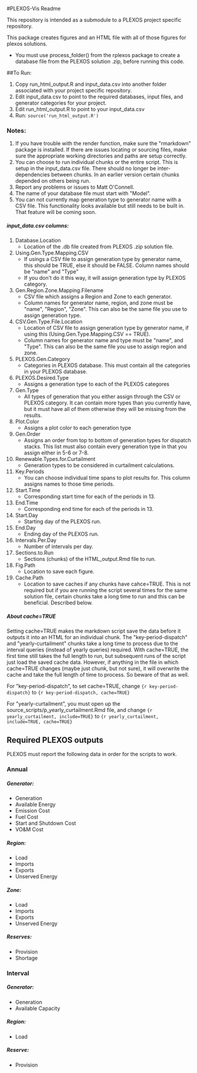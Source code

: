 #PLEXOS-Vis Readme

This repository is intended as a submodule to a PLEXOS project specific repository. 

This package creates figures and an HTML file with all of those figures for plexos solutions.
* You must use process_folder() from the rplexos package to create a database file from the PLEXOS solution .zip, before running this code.

##To Run:
1. Copy run_html_output.R and input_data.csv into another folder associated with your project specific repository.
2. Edit input_data.csv to point to the required databases, input files, and generator categories for your project.
3. Edit run_html_output.R to point to your input_data.csv
4. Run: ```source('run_html_output.R')```

### Notes:
1. If you have trouble with the render function, make sure the "rmarkdown" package is installed. If there are issues locating or sourcing files, make sure the appropriate working directories and paths are setup correctly.
2. You can choose to run individual chunks or the entire script. This is setup in the input_data.csv file. There should no longer be inter-dependencies between chunks. In an earlier version certain chunks depended on others being run.
3. Report any problems or issues to Matt O'Connell. 
4. The name of your database file must start with "Model".
5. You can not currently map generation type to generator name with a CSV file. This functionality looks available but still needs to be built in. That feature will be coming soon. 

##### input_data.csv columns:
1. Database.Location
	+ Location of the .db file created from PLEXOS .zip solution file.
2. Using.Gen.Type.Mapping.CSV
	+ If usings a CSV file to assign generation type by generator name, this should be TRUE, else it should be FALSE. Column names should be "name" and "Type"
	+ If you don't do it this way, it will assign generation type by PLEXOS category.
3. Gen.Region.Zone.Mapping.Filename
	+ CSV file which assigns a Region and Zone to each generator. 
	+ Column names for generator name, region, and zone must be "name", "Region", "Zone". This can also be the same file you use to assign generation type.
4. CSV.Gen.Type.File.Location
	+ Location of CSV file to assign generation type by generator name, if using this (Using.Gen.Type.Mapping.CSV == TRUE).
	+ Column names for generator name and type must be "name", and "Type". This can also be the same file you use to assign region and zone.
5. PLEXOS.Gen.Category
	+ Categories in PLEXOS database. This must contain all the categories in your PLEXOS database.
6. PLEXOS.Desired.Type	
	+ Assigns a generation type to each of the PLEXOS categores
7. Gen.Type
	+ All types of generation that you either assign through the CSV or PLEXOS category. It can contain more types than you currently have, but it must have all of them otherwise they will be missing from the results.
8. Plot.Color
	+ Assigns a plot color to each generation type
9. Gen.Order
	+ Assigns an order from top to bottom of generation types for dispatch stacks. This list must also contain every generation type in that you assign either in 5-6 or 7-8.
10. Renewable.Types.for.Curtailment
	+ Generation types to be considered in curtailment calculations.
11. Key.Periods
	+ You can choose individual time spans to plot results for. This column assigns names to those time periods.
12. Start.Time
	+ Corresponding start time for each of the periods in 13.
13. End.Time
	+ Corresponding end time for each of the periods in 13. 
14. Start.Day
	+ Starting day of the PLEXOS run. 
15. End.Day
	+ Ending day of the PLEXOS run.
16. Intervals.Per.Day
	+ Number of intervals per day.
17. Sections.to.Run
	+ Sections (chunks) of the HTML_output.Rmd file to run.
18. Fig.Path
	+ Location to save each figure.
19. Cache.Path
	+ Location to save caches if any chunks have cahce=TRUE. This is not required but if you are running the script several times for the same solution file, certain chunks take a long time to run and this can be beneficial. Described below.

##### About cache=TRUE

Setting cache=TRUE makes the markdown script save the data before it outputs it into an HTML for an individual chunk. The "key-period-dispatch" and "yearly-curtailment" chunks take a long time to process due to the interval queries (instead of yearly queries) required. With cache=TRUE, the first time still takes the full length to run, but subsequent runs of the script just load the saved cache data. However, if anything in the file in which cache=TRUE changes (maybe just chunk, but not sure), it will overwrite the cache and take the full length of time to process. So beware of that as well.
	
For "key-period-dispatch", to set cache=TRUE, change ```{r key-period-dispatch}``` to ```{r key-period-dispatch, cache=TRUE}```

For "yearly-curtailment", you must open up the source_scripts/p_yearly_curtailment.Rmd file, and change 
```{r yearly_curtailment, include=TRUE}``` to ```{r yearly_curtailment, include=TRUE, cache=TRUE}```

## Required PLEXOS outputs

PLEXOS must report the following data in order for the scripts to work.

### Annual
##### Generator:
 + Generation
 + Available Energy
 + Emission Cost
 + Fuel Cost
 + Start and Shutdown Cost
 + VO&M Cost

##### Region:
 + Load
 + Imports
 + Exports
 + Unserved Energy

##### Zone:
 + Load
 + Imports
 + Exports
 + Unserved Energy

##### Reserves:
 + Provision
 + Shortage

### Interval
##### Generator:
 + Generation
 + Available Capacity

##### Region:
 + Load
 
##### Reserve:
 + Provision
